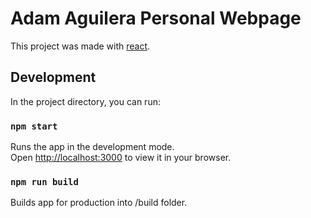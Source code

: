 # Adam Aguilera Personal Webpage

This project was made with [react](https://github.com/facebook/create-react-app).

## Development

In the project directory, you can run:

### `npm start`

Runs the app in the development mode.\
Open [http://localhost:3000](http://localhost:3000) to view it in your browser.

### `npm run build`

Builds app for production into /build folder.